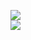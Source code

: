 [![](https://img.shields.io/badge/Made%20With-Github%20Spray-lightgrey.svg?style=for-the-badge&logo=github)](https://github.com/Annihil/github-spray#11742)  
[![](https://i.imgur.com/2DrTn0Z.gif)](https://github.com/Annihil/github-spray)